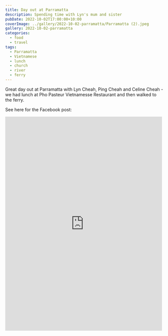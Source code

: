 ```yaml
---
title: Day out at Parramatta
description: Spending time with Lyn's mum and sister
pubDate: 2022-10-02T17:00:00+10:00
coverImage: ../gallery/2022-10-02-parramatta/Parramatta (2).jpeg
gallery: 2022-10-02-parramatta
categories:
  - food
  - travel
tags:
  - Parramatta
  - Vietnamese
  - lunch
  - church
  - river
  - ferry
---
```


Great day out at Parramatta with Lyn Cheah, Ping Cheah and Celine Cheah - we had lunch at Pho Pasteur Vietnamesse Restaurant and then walked to the ferry.

See here for the Facebook post:

<iframe src="https://www.facebook.com/plugins/post.php?href=https%3A%2F%2Fwww.facebook.com%2Fchris1.tham%2Fposts%2Fpfbid0GsZVvztieXipGhAGAKPQ3RxcsSqxK9pd16KhuuwDPt69EiNE3BBsTpnDdus5CnYzl&show_text=true&width=500" width="500" height="684" style="border:none;overflow:hidden" scrolling="no" frameborder="0" allowfullscreen="true" allow="autoplay; clipboard-write; encrypted-media; picture-in-picture; web-share"></iframe>
